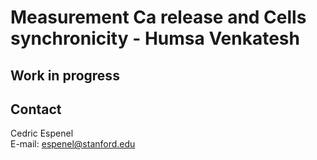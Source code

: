 Measurement Ca release and Cells synchronicity - Humsa Venkatesh
==================================

## Work in progress

## Contact
Cedric Espenel  
E-mail: espenel@stanford.edu
